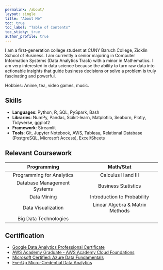 ```yaml
---
permalink: /about/
layout: single
title: "About Me"
toc: true
toc_label: "Table of Contents"
toc_sticky: true
author_profile: true
---
```


I am a first-generation college student at CUNY Baruch College, Zicklin School of Business. I am currently a senior majoring in Computer Information Systems (Data Analytics Track) with a minor in Mathematics. I am very interested in data science because the ability to turn raw data into actionable insights that guide business decisions or solve a problem is truly fascinating and powerful.

Hobbies: Anime, tea, video games, music.

## Skills
- **Languages**: Python, R, SQL, PySpark, Bash
- **Libraries**: NumPy, Pandas, Scikit-learn, Matplotlib, Seaborn, Plotly, Tidyverse, ggplot2
- **Framework**: Streamlit
- **Tools**: Git, Jupyter Notebook, AWS, Tableau, Relational Database (PostgreSQL, Microsoft Access), Excel/Sheets

## Relevant Coursework
<table rules="groups">
  <thead>
    <tr>
      <th style="text-align: center">Programming</th>
      <th style="text-align: center">Math/Stat</th>
    </tr>
  </thead>
  <tbody>
    <tr>
      <td style="text-align: center">Programming for Analytics</td>
      <td style="text-align: center">Calculus II and III</td>
    </tr>
    <tr>
      <td style="text-align: center">Database Management Systems</td>
      <td style="text-align: center">Business Statistics</td>
    </tr>
    <tr>
      <td style="text-align: center">Data Mining</td>
      <td style="text-align: center">Introduction to Probability</td>
    </tr>
    <tr>
      <td style="text-align: center">Data Visualization</td>
      <td style="text-align: center">Linear Algebra & Matrix Methods</td>
    </tr>
    <tr>
      <td style="text-align: center">Big Data Technologies</td>
    </tr>
  </tbody>
</table>


<!-- | Programming                                 | Math/Stat                                   |
| ------------------------------------------- | ------------------------------------------- |
| Programming for Analytics | Calculus II and III |
| Database Management Systems | Business Statistics |
| Data Mining | Introduction to Probability |
| Data Visualization | Linear Algebra & Matrix Methods |
| Big Data Technologies | -->

## Certification
- [Google Data Analytics Professional Certificate](https://www.credly.com/badges/2d27f34e-bb5b-47e1-ab04-6a2b2081577a/public_url)
- [AWS Academy Graduate - AWS Academy Cloud Foundations](https://www.credly.com/badges/33df81af-c5bf-4fa9-b5f2-589fa1dd4dc4/public_url)
- [Microsoft Certified: Azure Data Fundamentals](https://www.credly.com/badges/a001f7f9-aaa5-4362-9d74-7d78afd4c8a6/public_url)
- [EverUp Micro-Credential Data Analytics](https://github.com/JakeLi2001/EverUp-Micro-Credential-Data-Analytics)

